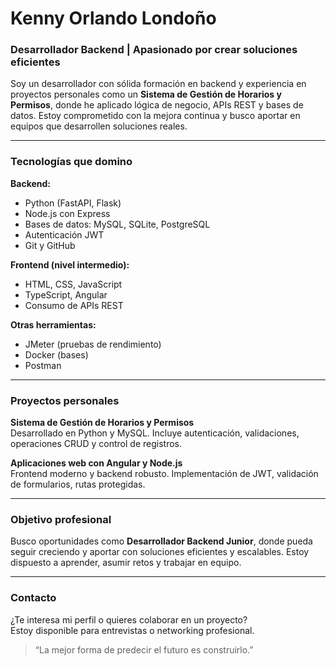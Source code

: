# Kenny Orlando Londoño

### Desarrollador Backend | Apasionado por crear soluciones eficientes

Soy un desarrollador con sólida formación en backend y experiencia en proyectos personales como un **Sistema de Gestión de Horarios y Permisos**, donde he aplicado lógica de negocio, APIs REST y bases de datos. Estoy comprometido con la mejora continua y busco aportar en equipos que desarrollen soluciones reales.

---

### Tecnologías que domino

**Backend:**
- Python (FastAPI, Flask)
- Node.js con Express
- Bases de datos: MySQL, SQLite, PostgreSQL
- Autenticación JWT
- Git y GitHub

**Frontend (nivel intermedio):**
- HTML, CSS, JavaScript
- TypeScript, Angular
- Consumo de APIs REST

**Otras herramientas:**
- JMeter (pruebas de rendimiento)
- Docker (bases)
- Postman

---

### Proyectos personales

**Sistema de Gestión de Horarios y Permisos**  
Desarrollado en Python y MySQL. Incluye autenticación, validaciones, operaciones CRUD y control de registros.

**Aplicaciones web con Angular y Node.js**  
Frontend moderno y backend robusto. Implementación de JWT, validación de formularios, rutas protegidas.

---

### Objetivo profesional

Busco oportunidades como **Desarrollador Backend Junior**, donde pueda seguir creciendo y aportar con soluciones eficientes y escalables. Estoy dispuesto a aprender, asumir retos y trabajar en equipo.

---

### Contacto

¿Te interesa mi perfil o quieres colaborar en un proyecto?  
Estoy disponible para entrevistas o networking profesional.

> “La mejor forma de predecir el futuro es construirlo.”
